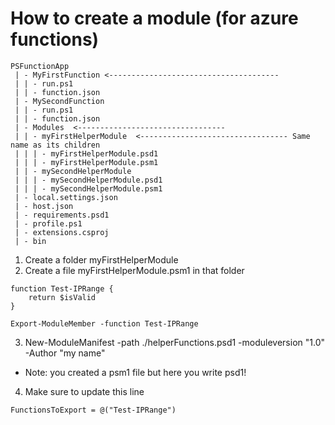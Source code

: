 # How to create a module (for azure functions)
```
PSFunctionApp
 | - MyFirstFunction <--------------------------------------
 | | - run.ps1
 | | - function.json
 | - MySecondFunction
 | | - run.ps1
 | | - function.json
 | - Modules  <---------------------------------
 | | - myFirstHelperModule  <--------------------------------- Same name as its children
 | | | - myFirstHelperModule.psd1
 | | | - myFirstHelperModule.psm1
 | | - mySecondHelperModule
 | | | - mySecondHelperModule.psd1
 | | | - mySecondHelperModule.psm1
 | - local.settings.json
 | - host.json
 | - requirements.psd1
 | - profile.ps1
 | - extensions.csproj
 | - bin
```
1. Create a folder myFirstHelperModule
2. Create a file myFirstHelperModule.psm1 in that folder
```
function Test-IPRange {
    return $isValid
}
    
Export-ModuleMember -function Test-IPRange    
```

3. New-ModuleManifest -path ./helperFunctions.psd1 -moduleversion "1.0" -Author "my name"
 - Note: you created a psm1 file but here you write psd1!

4. Make sure to update this line
```
FunctionsToExport = @("Test-IPRange")
```
